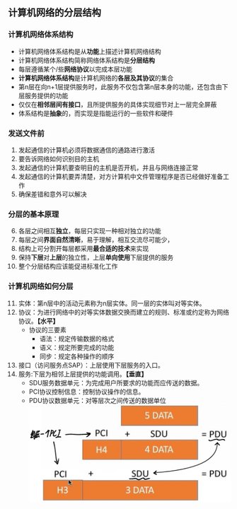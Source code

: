 ## 计算机网络的分层结构

### 计算机网络体系结构

- 计算机网络体系结构是从**功能**上描述计算机网络结构
- 计算机网络体系结构简称网络体系结构是**分层结构**
- 每层遵循某个/些**网络协议**以完成本层功能
- **计算机网络体系结构**是计算机网络的**各层及其协议**的集合
- 第n层在向n+1层提供服务时，此服务不仅包含第n层本身的功能，还包含由下层服务提供的功能
- 仅仅在**相邻层间有接口**，且所提供服务的具体实现细节对上一层完全屏蔽
- 体系结构是**抽象**的，而实现是指能运行的一些软件和硬件

### 发送文件前

1. 发起通信的计算机必须将数据通信的通路进行激活
2. 要告诉网络如何识别目的主机
3. 发起通信的计算机要查明目的主机是否开机，并且与网络连接正常
4. 发起通信的计算机要弄清楚，对方计算机中文件管理程序是否已经做好准备工作
5. 确保差错和意外可以解决

### 分层的基本原理

6. 各层之间相互**独立**，每层只实现一种相对独立的功能
7. 每层之间**界面自然清晰**，易于理解，相互交流尽可能少，
8. 结构上可分割开每层都采用**最合适的技术**来实现
9. 保持**下层**对**上层**的独立性，上层**单向使用**下层提供的服务
10. 整个分层结构应该能促进标准化工作

### 计算机网络如何分层

11. 实体：第n层中的活动元素称为n层实体。同一层的实体叫对等实体。
12. 协议：为进行网络中的对等实体数据交换而建立的规则、标准或约定称为网络协议。**【水平】**
	- 协议的三要素
		- 语法：规定传输数据的格式
		- 语义：规定所要完成的功能
		- 同步：规定各种操作的顺序
13. 接口（访问服务点SAP）：上层使用下层服务的入口。
14. 服务:下层为相邻上层提供的功能调用。**【垂直】**
	- SDU服务数据单元：为完成用户所要求的功能而应传送的数据。
	- PCI协议控制信息：控制协议操作的信息。
	- PDU协议数据单元：对等层次之间传送的数据单位
![](attachment/计算机网络分层的服务.png)
